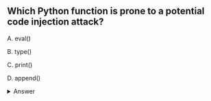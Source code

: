 ## Which Python function is prone to a potential code injection attack? 
 
A. eval()

B. type()

C. print()

D. append()


<details>
<summary>Answer</summary>

---

The question is about potential code injection attacks in Python and which Python function is prone to such attacks.

Code Injection Attacks:
A code injection attack is a type of security vulnerability where an attacker can insert and execute malicious code into a program or application. This can happen when user-supplied data is not properly validated or sanitized before being executed by the program. If an attacker can manipulate data that gets executed as code, they can potentially take control of the application, access sensitive information, or perform unauthorized actions.

Now, let's examine the answer options:

- **A. eval()**

This option is correct. The eval() function in Python is prone to code injection attacks because it takes a string as input and interprets it as Python code. In other words, it allows dynamic execution of arbitrary Python expressions. If untrusted data from a user or an external source is passed to eval() without proper validation, an attacker can inject malicious Python code that gets executed, leading to serious security risks. (**CORRECT**)

- **B. type()**

The type() function in Python is not directly related to code injection attacks. It is used to determine the type of an object, such as whether it's a list, dictionary, integer, etc.

- **C. print()**

The print() function in Python is not prone to code injection attacks. It is used to display output on the console or in files and does not execute arbitrary code.

- **D. append()**


The append() function is a list method in Python used to add elements to the end of a list. It is not related to code injection vulnerabilities as it deals with manipulating list data.

In conclusion, the correct answer is A. eval(). This function is prone to potential code injection attacks because it interprets user-supplied data as executable code, making it a significant security risk if not used carefully and with proper input validation. As a general security best practice, it's important to avoid using eval() with untrusted data to prevent code injection vulnerabilities.
</details>
